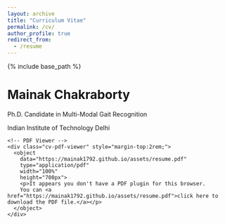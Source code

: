 ```yaml
---
layout: archive
title: "Curriculum Vitae"
permalink: /cv/
author_profile: true
redirect_from:
  - /resume
---
```


{% include base_path %}

<div class="cv-container">
  <div class="cv-header">
    <h1>Mainak Chakraborty</h1>
    <p class="cv-subtitle">Ph.D. Candidate in Multi-Modal Gait Recognition</p>
    <p class="cv-contact">Indian Institute of Technology Delhi</p>
    
    <!-- PDF Viewer -->
    <div class="cv-pdf-viewer" style="margin-top:2rem;">
      <object
        data="https://mainak1792.github.io/assets/resume.pdf"
        type="application/pdf"
        width="100%"
        height="700px">
        <p>It appears you don't have a PDF plugin for this browser.
        You can <a href="https://mainak1792.github.io/assets/resume.pdf">click here to download the PDF file.</a></p>
      </object>
    </div>
  </div>
</div>